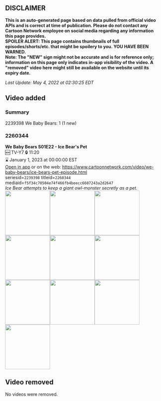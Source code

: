 ## DISCLAIMER
**This is an auto-generated page based on data pulled from official video APIs and is correct at time of publication. Please do not contact any Cartoon Network employee on social media regarding any information this page provides.**  
**SPOILER ALERT: This page contains thumbnails of full episodes/shorts/etc. that might be spoilery to you. YOU HAVE BEEN WARNED.**  
**Note: The "NEW" sign might not be accurate and is for reference only; information on this page only indicates in-app visibility of the video. A "removed" video here might still be available on the website until its expiry date.**  

_Last Update: May 4, 2022 at 02:30:25 EDT_
## Video added
### Summary
2239398 We Baby Bears: 1 (1 new)  
### 2260344
**We Baby Bears S01E22 - Ice Bear's Pet**  
🆕 TV-Y7 🔒 11:20  
⌛ January 1, 2023 at 00:00:00 EST  
[Open in app](https://cnvideo.sercomkc.org/redirector.html?type=cnapp&seriesid=2239398&titleid=2260344&mediaid=f5f34c70504e74f466fb4beecc6607243a2d2647) or on the web: https://www.cartoonnetwork.com/video/we-baby-bears/ice-bears-pet-episode.html  
seriesid=`2239398` titleid=`2260344` mediaid=`f5f34c70504e74f466fb4beecc6607243a2d2647`  
_Ice Bear attempts to keep a giant owl-monster secretly as a pet._  
<a href="https://s3.amazonaws.com/cartoonorchestrator/2260344_001_1280x720.jpg"><img src="https://s3.amazonaws.com/cartoonorchestrator/2260344_001_640x360.jpg" height="144px" /></a><a href="https://s3.amazonaws.com/cartoonorchestrator/2260344_002_1280x720.jpg"><img src="https://s3.amazonaws.com/cartoonorchestrator/2260344_002_640x360.jpg" height="144px" /></a><a href="https://s3.amazonaws.com/cartoonorchestrator/2260344_003_1280x720.jpg"><img src="https://s3.amazonaws.com/cartoonorchestrator/2260344_003_640x360.jpg" height="144px" /></a><a href="https://s3.amazonaws.com/cartoonorchestrator/2260344_004_1280x720.jpg"><img src="https://s3.amazonaws.com/cartoonorchestrator/2260344_004_640x360.jpg" height="144px" /></a><a href="https://s3.amazonaws.com/cartoonorchestrator/2260344_005_1280x720.jpg"><img src="https://s3.amazonaws.com/cartoonorchestrator/2260344_005_640x360.jpg" height="144px" /></a><a href="https://s3.amazonaws.com/cartoonorchestrator/2260344_006_1280x720.jpg"><img src="https://s3.amazonaws.com/cartoonorchestrator/2260344_006_640x360.jpg" height="144px" /></a><a href="https://s3.amazonaws.com/cartoonorchestrator/2260344_007_1280x720.jpg"><img src="https://s3.amazonaws.com/cartoonorchestrator/2260344_007_640x360.jpg" height="144px" /></a><a href="https://s3.amazonaws.com/cartoonorchestrator/2260344_008_1280x720.jpg"><img src="https://s3.amazonaws.com/cartoonorchestrator/2260344_008_640x360.jpg" height="144px" /></a><a href="https://s3.amazonaws.com/cartoonorchestrator/2260344_009_1280x720.jpg"><img src="https://s3.amazonaws.com/cartoonorchestrator/2260344_009_640x360.jpg" height="144px" /></a><a href="https://s3.amazonaws.com/cartoonorchestrator/2260344_010_1280x720.jpg"><img src="https://s3.amazonaws.com/cartoonorchestrator/2260344_010_640x360.jpg" height="144px" /></a>
## Video removed
No videos were removed.  
